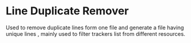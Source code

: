# Line Duplicate Remover


Used to remove duplicate lines form one file and generate a file having unique lines , mainly used to filter trackers list from different resources.
